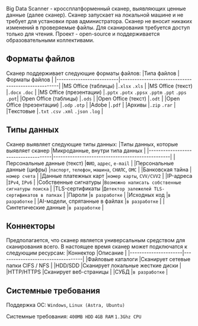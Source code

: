 Big Data Scanner - кроссплатформенный сканер, выявляющих ценные данные (далее сканер). Сканер запускает на локальной машине и не требует для установки прав администратора.
Сканер не вносит никаких изменений в проверяемые файлы. Для сканирования требуется доступ только для чтения.
Проект - open-source и поддерживается образовательными коллективами.

## Форматы файлов
Сканер поддерживает следующие форматы файлов:
|Типа файлов               |Форматы файлов                                      |
|--------------------------|----------------------------------------------------|
|MS Office (таблицы)       |`.xlsx` `.xls`                                      |
|MS Office (текст)         |`.docx` `.doc`                                      |
|MS Office (презентации)   |`.pptx` `.potx` `.ppsx` `.pptm` `.ppt` `.pps` `.pot`|
|Open Office (таблицы)     |`.ods`                                              |
|Open Office (текст)	     |`.odt`                                              | 
|Open Office (презентации) |`.odp` `.otp`                                       |
|Adobe	                   |`.pdf`                                              |
|Архивы	                   |`.zip` `.rar`                                       |
|Tекстовые	               |`.txt` `.csv` `.xml` `.json` `.log`                 |

## Типы данных
Сканер выявляет следующие типы данных:
|Типы данных, которые выявляет сканер |Микроданные, внутри типа данных                  |
|-------------------------------------|-------------------------------------------------|
|Персональные данные (текст)	        |`ФИО`, `адрес`, `e-mail`                         |
|Персональные данные (цифры)	        |`паспорт`, `телефон`, `машина`, `СНИЛС`, `ОМС`   |
|Банковская тайна	                    |`номер счета`                                    |
|Данные платежных карт	              |`номер карты`, `CVV/CVV2`                        |
|IP-адреса	                          |`IPv4`, `IPv6`                                   |
|Собственные сигнатуры	              |`Возможно написать собственные сигнатуры поиска` |
|TLS-сертификаты	                    |`Детектор залежелей TLS-сертификатов в папках`   |
|Пароли                               |`в разработке`                                   |
|Исходных код	                        |`в разработке`                                   |
|AI-модели, cпрятанные в файлах	      |`в разработке`                                   |
|Синтетические данные	                |`в разработке`                                   |

## Коннекторы
Предполагается, что сканер является универсальным средством для сканирования всего. В настоящее время сканер может подключатся к следующим ресурсам:
|Коннектор             |Описание                           |
|----------------------|-----------------------------------|
|Файловые каталоги	   |Сканирует сетевые папки CIFS / NFS |
|HDD/SDD	             |Сканирует локальные жесткие диски  |
|HTTP/HTTPS	           |Сканирует веб-страницы             |
|СУБД	                 |`в разработке` 	                   |

## Системные требования
Поддержка ОС: 
`Windows`, `Linux (Astra, Ubuntu)`

Системные требования:
`400MB HDD` `4GB RAM` `1.3Ghz CPU`
